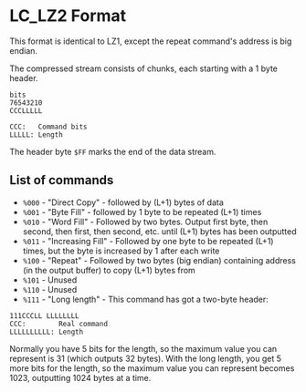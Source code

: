 # LC_LZ2 Format

This format is identical to LZ1, except the repeat command's address is big endian.

The compressed stream consists of chunks, each starting with a 1 byte header.

```
bits
76543210
CCCLLLLL

CCC:   Command bits  
LLLLL: Length
```

The header byte `$FF` marks the end of the data stream.

## List of commands

* `%000` - "Direct Copy" - followed by (L+1) bytes of data
* `%001` - "Byte Fill" - followed by 1 byte to be repeated (L+1) times
* `%010` - "Word Fill" - Followed by two bytes. Output first byte, then second, then first, then second, etc. until (L+1) bytes has been outputted
* `%011` - "Increasing Fill" - Followed by one byte to be repeated (L+1) times, but the byte is increased by 1 after each write
* `%100` - "Repeat" - Followed by two bytes (big endian) containing address (in the output buffer) to copy (L+1) bytes from
* `%101` - Unused
* `%110` - Unused
* `%111` - "Long length" - This command has got a two-byte header:
```
111CCCLL LLLLLLLL
CCC:        Real command
LLLLLLLLLL: Length
```
Normally you have 5 bits for the length, so the maximum value you can represent is 31 (which outputs 32 bytes). With the long length, you get 5 more bits for the length, so the maximum value you can represent becomes 1023, outputting 1024 bytes at a time.